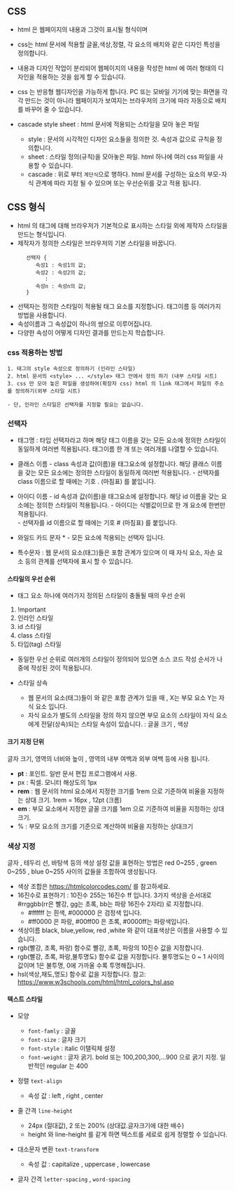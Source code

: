 ## CSS

+ html 은 웹페이지의 내용과 그것이 표시될 형식이며
+ css는 html 문서에 적용할 글꼴,색상,정렬, 각 요소의 배치와 같은 디자인 특성을 정의합니다. 
+ 내용과 디자인 작업이 분리되어 웹페이지의 내용을 작성한 html 에 여러 형태의 디자인을 적용하는 것을 쉽게 할 수 있습니다.
+ css 는 반응형 웹디자인을 가능하게 합니다. PC 또는 모바일 기기에 맞는 화면을 각각 만드는 것이
아니라 웹페이지가 보여지는 브라우저의 크기에 따라 자동으로 배치를 바꾸어 줄 수 있습니다.
+ cascade style sheet : html 문서에 적용되는 스타일을 모아 놓은 파일
  
  - style : 문서의 시각적인 디자인 요소들을 정의한 것. 속성과 값으로 규칙을 정의합니다.
  - sheet : 스타일 정의(규칙)을 모아놓은  파일. html 하나에 여러 css 파일을 사용할 수 있습니다.
  - cascade : 위로 부터 `계단식`으로 행하다. html 문서를 구성하는 요소의 부모-자식 관계에 따라 지정 될 수 있으며 또는 우선순위를 갖고 적용 됩니다.


## CSS 형식 
   - html 의 태그에 대해 브라우저가 기본적으로 표시하는 스타일 외에 제작자 스타일을 만드는 형식입니다.
   - 제작자가 정의한 스타일은 브라우저의 기본 스타일을 바꿉니다.
```
      선택자 { 
         속성1 : 속성1의 값;  
         속성2 : 속성2의 값;
            :
         속성n : 속성n의 값;
      } 
```
   - 선택자는 정의한 스타일이 적용될 태그 요소를 지정합니다. 태그이름 등 여러가지 방법을 사용합니다.
   - 속성이름과 그 속성값이 하나의 쌍으로 이루어집니다.
   - 다양한 속성이 어떻게 디자인 결과를 만드는지 학습합니다.

### css 적용하는 방법

	1. 태그의 style 속성으로 정의하기 (인라인 스타일)
	2. html 문서의 <style> ... </style> 태그 안에서 정의 하기 (내부 스타일 시트)
	3. css 만 모아 놓은 파일을 생성하여(확장자 css) html 의 link 태그에서 파일의 주소를 정의하기(외부 스타일 시트)
    
    - 단, 인라인 스타일은 선택자를 지정할 필요는 없습니다. 

### 선택자
  
   - 태그명 : 타입 선택자라고 하며 해당 태그 이름을 갖는 모든 요소에 정의한 스타일이 동일하게 여러번 적용됩니다.  태그이름 한 개 또는 여러개를 나열할 수 있습니다. 
   - 클래스 이름
          - class 속성과 값(이름)을 태그요소에 설정합니다. 해당 클래스 이름을 갖는 모든 요소에는 정의한 스타일이 동일하게 여러번 적용됩니다.
          - 선택자를 class 이름으로 할 때에는 기호 . (마침표)  를 붙입니다.        
   - 아이디 이름
          - id 속성과 값(이름)을 태그요소에 설정합니다. 해당 id 이름을 갖는 요소에는 정의한 스타일이 적용됩니다.
          - 아이디는 식별값이므로 한 개 요소에 한번만 적용됩니다.  
          - 선택자를 id 이름으로 할 때에는 기호 # (마침표)  를 붙입니다.
   - 와일드 카드 문자  *
          - 모든 요소에 적용되는 선택자 입니다.

   - 특수문자 : 웹 문서의 요소(태그)들은 포함 관계가 있으며 이 때 자식 요소, 자손 요소 등의 관계를 선택자에 표시 할 수 있습니다.                 


#### 스타일의 우선 순위

   - 태그 요소 하나에 여러가지 정의된 스타일이 충돌될 때의 우선 순위

1.  !mportant
2.  인라인 스타일
3.  id 스타일
4.  class 스타일
5.  타입(tag) 스타일

   - 동일한 우선 순위로 여러개의 스타일이 정의되어 있으면 소스 코드 작성 순서가 나중에 작성된 것이 적용됩니다.

+ 스타일 상속

   -  웹 문서의 요소(태그)들이 <X> <Y> </Y>  </X>  와 같은 포함 관계가 있을 때 , X는 부모 요소 Y는 자식 요소 입니다.
   -  자식 요소가 별도의 스타일을 정의 하지 않으면 부모 요소의 스타일이 자식 요소에게 전달(상속)되는 스타일 속성이 있습니다.
      : 글꼴 크기 , 색상

#### 크기 지정 단위
글자 크기, 영역의 너비와 높이 , 영역의 내부 여백과 외부 여백 등에 사용 됩니다.

   - __pt__ : 포인트. 일반 문서 편집 프로그램에서 사용.
   - px : 픽셀. 모니터 해상도의 1px 
   - __rem__ : 웹 문서의 html 요소에서 지정한 크기를 1rem 으로 기준하여 비율을 지정하는 상대 크기. 1rem = 16px , 12pt  (크롬)
   - __em__ : 부모 요소에서 지정한 글꼴 크기를 1em 으로 기준하여 비율을 지정하는 상대크기. 
   - % : 부모 요소의 크기를 기준으로 계산하여 비율을 지정하는 상대크기

### 색상 지정 
글자 , 테두리 선, 바탕색 등의 색상 설정 값을 표현하는 방법은 red 0~255 , green 0~255 , blue 0~255 사이의 값들을 조합하여 생성됩니다.

   - 색상 조합은 https://htmlcolorcodes.com/ 를 참고하세요.
   - 16진수로 표현하기 : 10진수 255는 16진수 ff 입니다. 
   3가지 색상을 순서대로 #rrggbb(rr은 빨강, gg는 초록, bb는 파랑 16진수 2자리) 로 지정합니다. 
     + #ffffff 는 흰색, #000000 은 검정색 입니다.
     + #ff0000 은 파랑, #00ff00 은 초록, #0000ff는 파랑색입니다.
   - 색상이름 black, blue,yellow, red ,white 와 같이 대표색상은 이름을 사용할 수 있습니다.
   - rgb(빨강, 초록, 파랑) 함수로 빨강, 초록, 파랑의 10진수 값을 지정합니다.
   - rgb(빨강, 초록, 파랑,불투명도) 함수로 값을 지정합니다. 불투명도는 0 ~ 1 사이의 값이며 1은 불투명, 0에 가까울 수록 투명해집니다.
   - hsl(색상,채도,명도) 함수로 값을 지정합니다.  참고: https://www.w3schools.com/html/html_colors_hsl.asp
   

#### 텍스트 스타일

+ 모양
   - `font-famly` : 글꼴
   - `font-size` : 글자 크기
   - `font-style` : italic 이탤릭체 설정
   - `font-weight` : 글자 굵기. bold 또는 100,200,300,...900 으로 굵기 지정. 일반적인 regular 는 400

+ 정렬 `text-align`
   -  속성 값 : left , right , center   

+ 줄 간격 `line-height`
   - 24px (절대값), 2 또는 200% (상대값.글자크기에 대한 배수)
   - height 와 line-height 를 같게 하면 텍스트를 세로로 쉽게 정렬할 수 있습니다.

+ 대소문자 변환 `text-transform `

   - 속성 값 : capitalize , uppercase , lowercase 

+ 글자 간격 `letter-spacing` , `word-spacing` 


